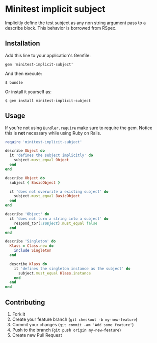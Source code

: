 # Minitest implicit subject

Implicitly define the test subject as any non string argument pass to a describe block. This behavior is borrowed from RSpec.

## Installation

Add this line to your application's Gemfile:

    gem 'minitest-implicit-subject'

And then execute:

    $ bundle

Or install it yourself as:

    $ gem install minitest-implicit-subject

## Usage

If you're not using `Bundler.require` make sure to require the gem. Notice
this is **not** necessary while using Ruby on Rails.

```ruby
require 'minitest-implicit-subject'
```

```ruby
describe Object do
  it 'defines the subject implicitly' do
    subject.must_equal Object
  end
end

describe Object do
  subject { BasicObject }

  it 'does not overwrite a existing subject' do
    subject.must_equal BasicObject
  end
end

describe 'Object' do
  it 'does not turn a string into a subject' do
    respond_to?(:subject).must_equal false
  end
end

describe 'Singleton' do
  Klass = Class.new do
    include Singleton
  end

  describe Klass do
    it 'defines the singleton instance as the subject' do
      subject.must_equal Klass.instance
    end
  end
end
```

## Contributing

1. Fork it
2. Create your feature branch (`git checkout -b my-new-feature`)
3. Commit your changes (`git commit -am 'Add some feature'`)
4. Push to the branch (`git push origin my-new-feature`)
5. Create new Pull Request
